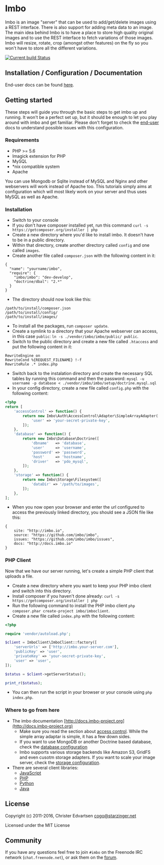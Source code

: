 # Imbo
Imbo is an image "server" that can be used to add/get/delete images using a REST interface. There is also support for adding meta data to an image. The main idea behind Imbo is to have a place to store high quality original images and to use the REST interface to fetch variations of those images. Imbo will resize, rotate, crop (amongst other features) on the fly so you won't have to store all the different variations.

[![Current build Status](https://secure.travis-ci.org/imbo/imbo.png)](http://travis-ci.org/imbo/imbo)

## Installation / Configuration / Documentation
End-user docs can be found [here](http://docs.imbo-project.org/en/latest/).

## Getting started
These steps will guide you through the basic steps to get imbo up and running. It won't be a perfect set up, but it should be enough to let you play around with imbo and get familiar. Please don't forget to check the [end-user](http://docs.imbo-project.org/en/latest/) docs to understand possible issues with this configuration.

### Requirements

* PHP >= 5.6
* Imagick extension for PHP
* MySQL
* *nix compatible system
* Apache

You can use Mongodb or Sqlite instead of MySQL and Nginx and other webservers will work instead of Apache too.
This tutorials simply aims at configuration which will most likely work on your server and thus uses MySQL as well as Apache.

### Installation

* Switch to your console
* If you don't have composer installed yet, run this command `curl -s https://getcomposer.org/installer | php`
* Create a new directory where you'd like to install imbo. It doesn't have to be in a public directory.
* Within that directory, create another directory called `config` and one called `images`.
* Create another file called `composer.json` with the following content in it:
```
{
  "name": "yourname/imbo",
  "require": {
    "imbo/imbo": "dev-develop",
    "doctrine/dbal": "2.*"
  }
}
```
* The directory should now look like this:
```
/path/to/install/composer.json
/path/to/install/config/
/path/to/install/images/
```
* To install all the packages, run `composer update`.
* Create a symlink to a directory that your Apache webserver can access, in this case `public`:  `ln -s ./vendor/imbo/imbo/public/ public`.
* Switch to the public directory and create a new file called `.htaccess` and put the following content in it:
```
RewriteEngine on
RewriteCond %{REQUEST_FILENAME} !-f
RewriteRule .* index.php
```
* Switch back to the instalation directory and create the necessary SQL tables by running this command and then the password: `mysql -u username -p database < ./vendor/imbo/imbo/setup/doctrine.mysql.sql` 
* In your config directory, create a new file called `config.php` with the following content:
```php
<?php
return [
    'accessControl' => function() {
        return new Imbo\Auth\AccessControl\Adapter\SimpleArrayAdapter([
            'user' => 'your-secret-private-key',
        ]);
    },
    'database' => function() {
        return new Imbo\Database\Doctrine([
            'dbname'   => 'database',
            'user'     => 'username',
            'password' => 'password',
            'host'     => 'hostname',
            'driver'   => 'pdo_mysql',
        ]);
    },
    'storage' => function() {
        return new Imbo\Storage\Filesystem([
            'dataDir' => '/path/to/images',
        ]);
    },
];
```
* When you now open your browser and enter the url configured to access the previously linked directory, you should see a JSON file like this:
```
{
    site: "http://imbo.io",
    source: "https://github.com/imbo/imbo",
    issues: "https://github.com/imbo/imbo/issues",
    docs: "http://docs.imbo.io"
}
```

### PHP Client

Now that we have our server running, let's create a simple PHP client that uploads a file.

* Create a new directory where you want to keep your PHP imbo client and switch into this directory.
* Install composer if you haven't done already: `curl -s https://getcomposer.org/installer | php`
* Run the following command to install the PHP imbo client `php composer.phar create-project imbo/imboclient`.
* Create a new file called `index.php` with the following content:
```php
<?php

require 'vendor/autoload.php';

$client = ImboClient\ImboClient::factory([
    'serverUrls' => ['http://imbo.your-server.com'],
    'publicKey' => 'user',
    'privateKey' => 'your-secret-private-key',
    'user' => 'user',
]);

$status = $client->getServerStatus();

print_r($status);
```
* You can then run the script in your browser or your console using `php index.php`.

### Where to go from here

* The imbo documentation [http://docs.imbo-project.org](http://docs.imbo-project.org)
   * Make sure you read the section about [access control](http://docs.imbo-project.org/en/latest/installation/configuration.html#imbo-access-control-accesscontrol). While the simple array adaptar is simple, it has a few down sides.
   * If you want to use MongoDB or another Doctrine based database, check the [database configuration](http://docs.imbo-project.org/en/latest/installation/configuration.html#database-configuration-database)
   * Imbo supports various storage backends like Amazon S3, GridFS and even cusotm storage adapters. If you want to scale your image server, check the [storage configuration](http://docs.imbo-project.org/en/latest/installation/configuration.html#storage-configuration-storage).
* There are several client libraries:
   * [JavaScript](https://github.com/imbo/imboclient-js)
   * [PHP](https://github.com/imbo/imboclient-php)
   * [Python](https://github.com/imbo/imboclient-python)
   * [Java](https://github.com/imbo/imboclient-java)
   

## License
Copyright (c) 2011-2016, Christer Edvartsen <cogo@starzinger.net>

Licensed under the MIT License

## Community
If you have any questions feel free to join `#imbo` on the Freenode IRC network (`chat.freenode.net`), or ask them on the [forum](https://groups.google.com/forum/#!forum/imbo-project).
